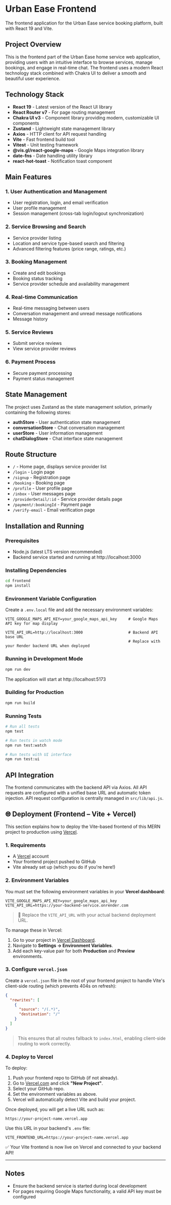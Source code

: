 # Urban Ease Frontend

The frontend application for the Urban Ease service booking platform, built with React 19 and Vite.

## Project Overview

This is the frontend part of the Urban Ease home service web application, providing users with an intuitive interface to browse services, manage bookings, and engage in real-time chat. The frontend uses a modern React technology stack combined with Chakra UI to deliver a smooth and beautiful user experience.

## Technology Stack

- **React 19** - Latest version of the React UI library
- **React Router v7** - For page routing management
- **Chakra UI v3** - Component library providing modern, customizable UI components
- **Zustand** - Lightweight state management library
- **Axios** - HTTP client for API request handling
- **Vite** - Fast frontend build tool
- **Vitest** - Unit testing framework
- **@vis.gl/react-google-maps** - Google Maps integration library
- **date-fns** - Date handling utility library
- **react-hot-toast** - Notification toast component


## Main Features

### 1. User Authentication and Management
- User registration, login, and email verification
- User profile management
- Session management (cross-tab login/logout synchronization)

### 2. Service Browsing and Search
- Service provider listing
- Location and service type-based search and filtering
- Advanced filtering features (price range, ratings, etc.)

### 3. Booking Management
- Create and edit bookings
- Booking status tracking
- Service provider schedule and availability management

### 4. Real-time Communication
- Real-time messaging between users
- Conversation management and unread message notifications
- Message history

### 5. Service Reviews
- Submit service reviews
- View service provider reviews

### 6. Payment Process
- Secure payment processing
- Payment status management

## State Management

The project uses Zustand as the state management solution, primarily containing the following stores:

- **authStore** - User authentication state management
- **conversationStore** - Chat conversation management
- **userStore** - User information management
- **chatDialogStore** - Chat interface state management

## Route Structure

- `/` - Home page, displays service provider list
- `/login` - Login page
- `/signup` - Registration page
- `/booking` - Booking page
- `/profile` - User profile page
- `/inbox` - User messages page
- `/providerDetail/:id` - Service provider details page
- `/payment/:bookingId` - Payment page
- `/verify-email` - Email verification page

## Installation and Running

### Prerequisites
- Node.js (latest LTS version recommended)
- Backend service started and running at http://localhost:3000

### Installing Dependencies

```bash
cd frontend
npm install
```

### Environment Variable Configuration

Create a `.env.local` file and add the necessary environment variables:

```
VITE_GOOGLE_MAPS_API_KEY=your_google_maps_api_key     # Google Maps API key for map display

VITE_API_URL=http://localhost:3000                    # Backend API base URL
                                                      # Replace with your Render backend URL when deployed
```

### Running in Development Mode

```bash
npm run dev
```

The application will start at http://localhost:5173

### Building for Production

```bash
npm run build
```

### Running Tests

```bash
# Run all tests
npm test

# Run tests in watch mode
npm run test:watch

# Run tests with UI interface
npm run test:ui
```

## API Integration

The frontend communicates with the backend API via Axios. All API requests are configured with a unified base URL and automatic token injection. API request configuration is centrally managed in `src/lib/api.js`.

## 🌐 Deployment (Frontend – Vite + Vercel)

This section explains how to deploy the Vite-based frontend of this MERN project to production using [Vercel](https://vercel.com).

### 1. Requirements

- A [Vercel](https://vercel.com) account
- Your frontend project pushed to GitHub
- Vite already set up (which you do if you're here!)

### 2. Environment Variables

You must set the following environment variables in your **Vercel dashboard**:

```env
VITE_GOOGLE_MAPS_API_KEY=your_google_maps_api_key
VITE_API_URL=https://your-backend-service.onrender.com
```

> 🔄 Replace the `VITE_API_URL` with your actual backend deployment URL.

To manage these in Vercel:

1. Go to your project in [Vercel Dashboard](https://vercel.com/dashboard).
2. Navigate to **Settings → Environment Variables**.
3. Add each key-value pair for both **Production** and **Preview** environments.

### 3. Configure `vercel.json`

Create a `vercel.json` file in the root of your frontend project to handle Vite's client-side routing (which prevents 404s on refresh):

```json
{
  "rewrites": [
    {
      "source": "/(.*)",
      "destination": "/"
    }
  ]
}
```

> This ensures that all routes fallback to `index.html`, enabling client-side routing to work correctly.

### 4. Deploy to Vercel

To deploy:

1. Push your frontend repo to GitHub (if not already).
2. Go to [Vercel.com](https://vercel.com) and click **"New Project"**.
3. Select your GitHub repo.
4. Set the environment variables as above.
5. Vercel will automatically detect Vite and build your project.

Once deployed, you will get a live URL such as:

```
https://your-project-name.vercel.app
```

Use this URL in your backend's `.env` file:

```env
VITE_FRONTEND_URL=https://your-project-name.vercel.app
```

✅ Your Vite frontend is now live on Vercel and connected to your backend API!

---

## Notes

- Ensure the backend service is started during local development
- For pages requiring Google Maps functionality, a valid API key must be configured
